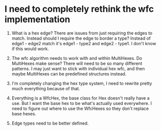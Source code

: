 
# I need to completely rethink the wfc implementation

1. What is a hex edge? There are issues from just requiring the edges to match. Instead should I require the edge to border a type? Instead of edge1 - edge2 match it's edge1 - type2 and edge2 - type1. I don't know if this would work.

2. The wfc algorithm needs to work with and within MultiHexes. Do MultiHexes make sense? There will need to be so many different patterns. I may just want to stick with individual hex wfc, and then maybe MultiHexes can be predefined structures instead.

3. I'm completely changing the hex type system, I need to rewrite pretty much everything because of that.

4. Everything is a WfcHex, the base class for Hex doesn't really have a use. But I want the base hex to be what's actually used everywhere. I need to figure out where to use the WfcHexes so they don't replace base hexes.

5. Edge types need to be better defined.
